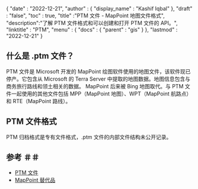 {
  "date" : "2022-12-21",
  "author" : {
    "display_name" : "Kashif Iqbal"
},
  "draft" : "false",
  "toc" : true,
  "title" :"PTM 文件 - MapPoint 地图文件格式",
  "description":"了解 PTM 文件格式和可以创建和打开 PTM 文件的 API。",
  "linktitle" : "PTM",
  "menu" : {
    "docs" : {
      "parent" : "gis"
}
},
  "lastmod" : "2022-12-21"
}

## 什么是 .ptm 文件？

PTM 文件是 Microsoft 开发的 MapPoint 绘图软件使用的地图文件，该软件现已停产。它包含从 Microsoft 的 Terra Server 中提取的地图数据。地图信息包含与商务旅行路线和领土相关的数据。 MapPoint 后来被 Bing 地图取代。与 PTM 文件一起使用的其他文件包括 MPP（MapPoint 地图）、WPT（MapPoint 航路点）和 RTE（MapPoint 路线）。

## PTM 文件格式

PTM 归档格式是专有文件格式，.ptm 文件的内部文件结构未公开记录。

## 参考 ＃＃

* [PTM 文件](https://social.microsoft.com/Forums/en-US/home?forum=streetsandtrips)
* [MapPoint 替代品](https://www.microsoft.com/en-us/maps/mappoint-alternatives)

